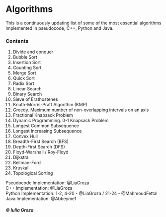 # Algorithms
This is a continuously updating list of some of the most essential algorithms implemented in pseudocode, C++, Python and Java.

### Contents
1. Divide and conquer
2. Bubble Sort
3. Insertion Sort
4. Counting Sort
5. Merge Sort
6. Quick Sort
7. Radix Sort
8. Linear Search
9. Binary Search
10. Sieve of Erathostenes
11. Knuth-Morris-Pratt Algorithm (KMP)
12. Greedy. Maximum number of non-overlapping intervals on an axis
13. Fractional Knapsack Problem
14. Dynamic Programming. 0-1 Knapsack Problem
15. Longest Common Subsequence
16. Longest Increasing Subsequence
17. Convex Hull
18. Breadth-First Search (BFS)
19. Depth-First Search (DFS)
20. Floyd-Warshall / Roy-Floyd
21. Dijkstra 
22. Bellman-Ford 
23. Kruskal 
24. Topological Sorting 

Pseudocode Implementation: @LiaGroza <br>
C++ Implementation: @LiaGroza <br>
Python Implementation: 1-2, 4-20 - @LiaGroza / 21-24 - @MahmoudFettal <br>
Java Implementation: @Abbeyme1 <br>

##### © Iulia Groza
